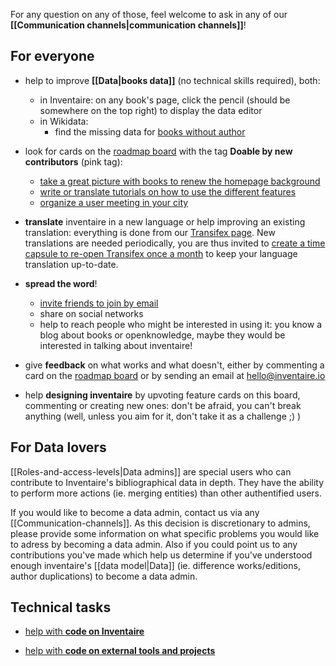 <!-- LANG:EN, title="How to contribute"-->

For any question on any of those, feel welcome to ask in any of our **[[Communication channels|communication channels]]**!

## For everyone

* help to improve **[[Data|books data]]** (no technical skills required), both:
  * in Inventaire: on any book's page, click the pencil (should be somewhere on the top right) to display the data editor
  * in Wikidata:
      * find the missing data for [books without author](http://tools.wmflabs.org/wikidata-game/#mode=no_author)
 
* look for cards on the [roadmap board](https://trello.com/b/0lKcsZDj/inventaire-roadmap) with the tag **Doable by new contributors** (pink tag):
  * [take a great picture with books to renew the homepage background](https://trello.com/c/Ny3dfpkJ/97-take-a-great-picture-with-books-to-renew-the-homepage-background)
  * [write or translate tutorials on how to use the different features](https://wiki.inventaire.io/wiki/Tutorials)
  * [organize a user meeting in your city](https://trello.com/c/EexK1Uve/98-organize-a-user-meeting-in-your-city)

* **translate** inventaire in a new language or help improving an existing translation: everything is done from our [Transifex page](https://www.transifex.com/inventaire/inventaire/). New translations are needed periodically, you are thus invited to [create a time capsule to re-open Transifex once a month](http://maxlath.eu/projects/time-capsule/) to keep your language translation up-to-date.

* **spread the word**!
   * [invite friends to join by email](https://inventaire.io/network/friends)
   * share on social networks
   * help to reach people who might be interested in using it: you know a blog about books or openknowledge, maybe they would be interested in talking about inventaire!

* give **feedback** on what works and what doesn't, either by commenting a card on the [roadmap board](https://trello.com/b/0lKcsZDj/inventaire-roadmap) or by sending an email at hello@inventaire.io 

* help **designing inventaire** by upvoting feature cards on this board, commenting or creating new ones: don't be afraid, you can't break anything (well, unless you aim for it, don't take it as a challenge ;) )

## For Data lovers

[[Roles-and-access-levels|Data admins]] are special users who can contribute to Inventaire's bibliographical data in depth. They have the ability to perform more actions (ie. merging entities) than other authentified users. 

If you would like to become a data admin, contact us via any [[Communication-channels]]. As this decision is discretionary to admins, please provide some information on what specific problems you would like to adress by becoming a data admin. Also if you could point us to any contributions you've made which help us determine if you've understood enough inventaire's [[data model|Data]] (ie. difference works/editions, author duplications) to become a data admin.

## Technical tasks

* [help with **code on Inventaire**](https://github.com/inventaire/inventaire/wiki#new-contributors)

* [help with **code on external tools and projects**]( https://github.com/inventaire/inventaire/wiki/wishlist)